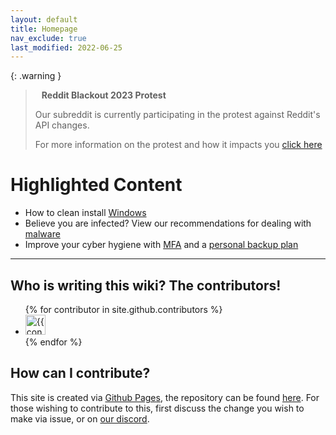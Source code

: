 ```yaml
---
layout: default
title: Homepage
nav_exclude: true
last_modified: 2022-06-25
---
```


{: .warning }
> <i class="fa-solid fa-circle-info fa-lg" style="margin-right:10px"></i> **Reddit Blackout 2023 Protest**
> 
> Our subreddit is currently participating in the protest against Reddit's API changes.
> 
> For more information on the protest and how it impacts you [click here](/blackout) 

# Highlighted Content
* How to clean install [Windows](/windows)
* Believe you are infected? View our recommendations for dealing with [malware](/docs/safety-security/malware-guide)
* Improve your cyber hygiene with [MFA](/docs/safety-security/mfa.html) and a [personal backup plan](/docs/backups)

---
## Who is writing this wiki? The contributors!

<ul class="list-style-none">
{% for contributor in site.github.contributors %}
  <li class="d-inline-block mr-1">
     <a href="{{ contributor.html_url }}"><img src="{{ contributor.avatar_url }}" width="32" height="32" alt="{{ contributor.login }}"/></a>
  </li>
{% endfor %}
</ul>

## How can I contribute?
This site is created via [Github Pages](https://pages.github.com/), the repository can be found [here](https://github.com/r-Techsupport/rTS_Wiki). For those wishing to contribute to this, first discuss the change you wish to make via issue, or on [our discord](https://rtech.support/discord). 
